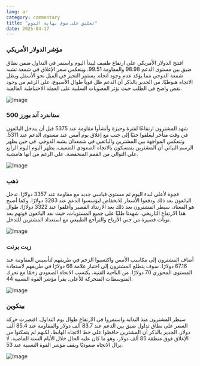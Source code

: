 ```yaml
---
lang: ar
category: commentary
title: "تعليق على سوق نهاية اليوم"
date: 2025-04-17
---
```


### مؤشر الدولار الأمريكي

افتتح الدولار الأمريكي على ارتفاع طفيف ليبدأ اليوم واستمر في التداول ضمن نطاق ضيق بين مستوى الدعم 98.98 والمقاومة 99.51. وينعكس سعر الإغلاق في شمعة تشبه شمعة الدوجي مما يؤكد عدم وجود اتجاه. يستمر التحيز في الميل نحو الأسفل ويظل الاتجاه هبوطيًا. من الجدير بالذكر أن الدعم ظل قوياً طوال الأسبوع، على الرغم من وجود نقص واضح في الطلب حيث تؤثر المعنويات السلبية على العملة الاحتياطية العالمية. 

![Image](https://markleighedu.github.io/img/Apr-2025/17-Apr-2025/usdindex.jpg)

### ستاندرد آند بورز 500

شهد المشترون ارتفاعًا لفترة وجيزة وأنشأوا مقاومة عند 5375 قبل أن يتدخل البائعون في وقت متأخر ليغلقوا جنبًا إلى جنب مع إغلاق يوم أمس عند مستوى الدعم عند 5311. وتنعكس المواجهة بين المشترين والبائعين في شمعدان يشبه الدوجي. في حين يظهر الرسم البياني أن المشترين يتمسكون بالاتجاه الصعودي الضعيف، يظهر اليوم اليوم الرابع على التوالي من القمم المنخفضة، على الرغم من أنها هامشية. 

![Image](https://markleighedu.github.io/img/Apr-2025/17-Apr-2025/sp500.jpg)

### ذهب

فجوة لأعلى لبدء اليوم ثم مستوى قياسي جديد مع مقاومة عند 3357 دولارًا. تدخل البائعون بعد ذلك ودفعوا الأسعار للانخفاض ليؤسسوا الدعم عند 3283 دولارًا. وكما أصبح هو المعتاد، سيطر المشترون بعد ذلك بعد الارتداد القصير وأغلقوا عند 3322 دولارًا. طوال هذا الارتفاع التاريخي، شهدنا طلبًا على جميع المستويات، حيث نفد البائعون قوتهم بعد نوبات قصيرة من جني الأرباح والتراجع الطبيعي مع استعداد المشترين للتدخل.

![Image](https://markleighedu.github.io/img/Apr-2025/17-Apr-2025/gold.jpg)

### زيت برنت

أضاف المشترون إلى مكاسب الأمس واكتسبوا الزخم في طريقهم لتأسيس المقاومة عند 67.16 دولارًا. سوف يتطلع المشترون إلى اختبار علامة 68 دولارًا في طريقهم لاستعادة المستوى المحوري 70 دولارًا. من الناحية الفنية، يكتسب الاتجاه الصعودي زخمًا مع تحرك المتوسطات المتحركة للأعلى.  يقرأ مؤشر القوة النسبية 44. 

![Image](https://markleighedu.github.io/img/Apr-2025/17-Apr-2025/brentoil.jpg)

### بيتكوين

سيطر المشترون منذ البداية واستمروا في الارتفاع طوال يوم التداول. اقتصرت حركة السعر على نطاق تداول ضيق بين الدعم عند 83.7 ألف دولار والمقاومة عند 85.4 ألف دولار. الجدير بالذكر أن المشترين حافظوا على خط الاتجاه الهابط، لكنهم لم يتمكنوا من الإغلاق فوق منطقة 85 ألف دولار، وهو ما كان عليه الحال خلال الأيام الستة الماضية. لا يزال الاتجاه صعوديًا ويقف مؤشر القوة النسبية عند 53.

![Image](https://markleighedu.github.io/img/Apr-2025/17-Apr-2025/bitcoin.jpg)

